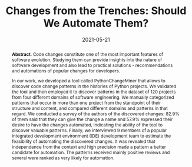 ---
title: "Changes from the Trenches: Should We Automate Them?"
authors: '<i>Yaroslav Golubev, Jiawei Li, Viacheslav Bushev, Timofey Bryksin, and Iftekhar Ahmed</i>'
status: "preprint"
collection: publications
permalink: /publication/2021-05-21-patterns
date: 2021-05-21
venue: '<b>e-Print archive</b>'
pdf: 'https://arxiv.org/pdf/2105.10157.pdf'
tool: 'https://zenodo.org/record/4562237'
abstract: '<p><b>Abstract</b>. Code changes constitute one of the most important features of software evolution. Studying them can provide insights into the nature of software development and also lead to practical solutions - recommendations and automations of popular changes for developers.</p><p>In our work, we developed a tool called PythonChangeMiner that allows to discover code change patterns in the histories of Python projects. We validated the tool and then employed it to discover patterns in the dataset of 120 projects from four different domains of software engineering. We manually categorized patterns that occur in more than one project from the standpoint of their structure and content, and compared different domains and patterns in that regard. We conducted a survey of the authors of the discovered changes: 82.9% of them said that they can give the change a name and 57.9% expressed their desire to have the changes automated, indicating the ability of the tool to discover valuable patterns. Finally, we interviewed 9 members of a popular integrated development environment (IDE) development team to estimate the feasibility of automating the discovered changes. It was revealed that independence from the context and high precision made a pattern a better candidate for automation. The patterns received mainly positive reviews and several were ranked as very likely for automation.</p>'
---